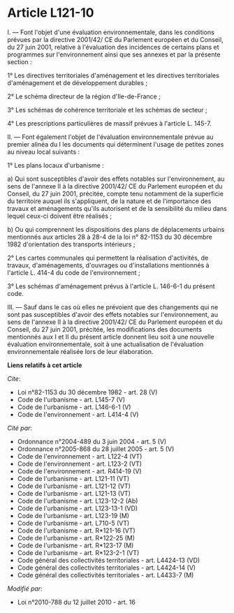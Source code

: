 # Article L121-10

I. ― Font l'objet d'une évaluation environnementale, dans les conditions prévues par la directive 2001/42/ CE du Parlement
européen et du Conseil, du 27 juin 2001, relative à l'évaluation des incidences de certains plans et programmes sur
l'environnement ainsi que ses annexes et par la présente section : 

1° Les directives territoriales d'aménagement et les directives territoriales d'aménagement et de développement durables ; 

2° Le schéma directeur de la région d'Ile-de-France ; 

3° Les schémas de cohérence territoriale et les schémas de secteur ; 

4° Les prescriptions particulières de massif prévues à l'article L. 145-7. 

II. ― Font également l'objet de l'évaluation environnementale prévue au premier alinéa du I les documents qui déterminent
l'usage de petites zones au niveau local suivants : 

1° Les plans locaux d'urbanisme : 

a) Qui sont susceptibles d'avoir des effets notables sur l'environnement, au sens de l'annexe II à la directive 2001/42/ CE
du Parlement européen et du Conseil, du 27 juin 2001, précitée, compte tenu notamment de la superficie du territoire auquel
ils s'appliquent, de la nature et de l'importance des travaux et aménagements qu'ils autorisent et de la sensibilité du
milieu dans lequel ceux-ci doivent être réalisés ; 

b) Ou qui comprennent les dispositions des plans de déplacements urbains mentionnés aux articles 28 à 28-4 de la loi n°
82-1153 du 30 décembre 1982 d'orientation des transports intérieurs ; 

2° Les cartes communales qui permettent la réalisation d'activités, de travaux, d'aménagements, d'ouvrages ou d'installations
mentionnés à l'article L. 414-4 du code de l'environnement ; 

3° Les schémas d'aménagement prévus à l'article L. 146-6-1 du présent code. 

III. ― Sauf dans le cas où elles ne prévoient que des changements qui ne sont pas susceptibles d'avoir des effets notables
sur l'environnement, au sens de l'annexe II à la directive 2001/42/ CE du Parlement européen et du Conseil, du 27 juin 2001,
précitée, les modifications des documents mentionnés aux I et II du présent article donnent lieu soit à une nouvelle
évaluation environnementale, soit à une actualisation de l'évaluation environnementale réalisée lors de leur élaboration.

**Liens relatifs à cet article**

_Cite_:

  - Loi n°82-1153 du 30 décembre 1982 - art. 28 (V)
  - Code de l'urbanisme - art. L145-7 (V)
  - Code de l'urbanisme - art. L146-6-1 (V)
  - Code de l'environnement - art. L414-4 (V)

_Cité par_:

  - Ordonnance n°2004-489 du 3 juin 2004 - art. 5 (V)
  - Ordonnance n°2005-868 du 28 juillet 2005 - art. 5 (V)
  - Code de l'environnement - art. L122-4 (VT)
  - Code de l'environnement - art. L123-2 (VT)
  - Code de l'environnement - art. R414-19 (V)
  - Code de l'urbanisme - art. L121-11 (VT)
  - Code de l'urbanisme - art. L121-12 (VT)
  - Code de l'urbanisme - art. L121-13 (VT)
  - Code de l'urbanisme - art. L123-12-2 (Ab)
  - Code de l'urbanisme - art. L123-13-1 (VD)
  - Code de l'urbanisme - art. L123-19 (M)
  - Code de l'urbanisme - art. L710-5 (VT)
  - Code de l'urbanisme - art. R*121-16 (VT)
  - Code de l'urbanisme - art. R*122-25 (M)
  - Code de l'urbanisme - art. R*123-17 (M)
  - Code de l'urbanisme - art. R*123-2-1 (VT)
  - Code général des collectivités territoriales - art. L4424-13 (VD)
  - Code général des collectivités territoriales - art. L4424-14 (V)
  - Code général des collectivités territoriales - art. L4433-7 (M)

_Modifié par_:

  - Loi n°2010-788 du 12 juillet 2010 - art. 16

